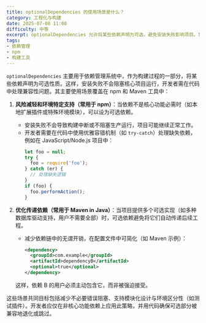 ```yaml
---
title: optionalDependencies 的使用场景是什么？
category: 工程化与构建
date: 2025-07-08 11:08
difficulty: 中等
excerpt: optionalDependencies 允许将某些依赖声明为可选，避免安装失败影响项目。常用于 npm 和 Maven 工具。
tags:
- 依赖管理
- npm
- 构建工具
---
```

`optionalDependencies` 主要用于依赖管理系统中，作为构建过程的一部分，将某些依赖声明为可选性质。这样，安装失败不会阻塞核心项目运行，开发者需在代码中处理兼容性问题。其主要使用场景覆盖在 npm 和 Maven 工具中：  

1. **风险减轻和环境特定支持（常用于 npm）**：当依赖不是核心功能必需时（如本地扩展插件或特殊环境模块），可以设为可选依赖。  
   - 安装失败不会导致构建中断或不阻塞生产运行，项目可能继续正常工作。  
   - 开发者需要在代码中使用优雅容错机制（如 `try-catch`）处理缺失依赖，例如在 JavaScript/Node.js 项目中：  
     ```javascript  
     let foo = null;  
     try {  
       foo = require('foo');  
     } catch (er) {  
       // 处理缺失逻辑  
     }  
     if (foo) {  
       foo.performAction();  
     }  
     ```  

2. **优化传递依赖（常用于 Maven in Java）**：当项目提供多个可选实现（如多种数据库驱动支持，用户不需要全部）时，可选依赖避免将它们自动传递后续工程。  
   - 减少依赖链中的无谓开销，在配置文件中可简化（如 Maven 示例）：  
     ```xml  
     <dependency>  
       <groupId>com.example</groupId>  
       <artifactId>dependencyB</artifactId>  
       <optional>true</optional>  
     </dependency>  
     ```  
   这样，依赖 B 的用户必须主动包含它，而非被强迫接受。  

这些场景共同目标包括减少不必要错误阻塞、支持模块化设计与环境区分性（如测试插件）。开发者应仅在非核心功能依赖上应用此策略，并用代码确保可选部分被兼容地退化或跳过。
